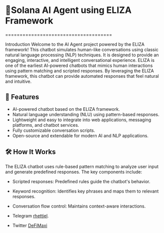 # 🤖Solana AI Agent using ELIZA Framework
=====================================

Introduction
Welcome to the AI Agent project powered by the ELIZA framework! This chatbot simulates human-like conversations using classic natural language processing (NLP) techniques. It is designed to provide an engaging, interactive, and intelligent conversational experience.
ELIZA is one of the earliest AI-powered chatbots that mimics human interactions using pattern matching and scripted responses. By leveraging the ELIZA framework, this chatbot can provide automated responses that feel natural and intuitive.

## 🚀 Features
- AI-powered chatbot based on the ELIZA framework.
- Natural language understanding (NLU) using pattern-based responses.
- Lightweight and easy to integrate into web applications, messaging platforms, and chatbot services.
- Fully customizable conversation scripts.
- Open-source and extendable for modern AI and NLP applications.

## 🛠️ How It Works
The ELIZA chatbot uses rule-based pattern matching to analyze user input and generate predefined responses. The key components include:

- Scripted responses: Predefined rules guide the chatbot's behavior.
- Keyword recognition: Identifies key phrases and maps them to relevant responses.
- Conversation flow control: Maintains context-aware interactions.


- Telegram [rhettjel](https://t.me/rhettjel).
- Twitter [DeFiMaxi](https://x.com/defai_maxi)
